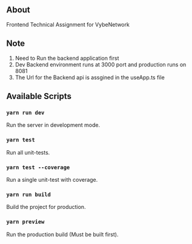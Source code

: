 ## About

Frontend Technical Assignment for VybeNetwork

## Note 
 1. Need to Run the backend application first
 2. Dev Backend environment runs at 3000 port and production runs on 8081
 3. The Url for the Backend api is assgined in the useApp.ts file
## Available Scripts

### `yarn run dev`

Run the server in development mode.

### `yarn test`

Run all unit-tests.

### `yarn test --coverage`

Run a single unit-test with coverage.

### `yarn run build`

Build the project for production.

### `yarn preview`

Run the production build (Must be built first).


